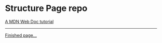 # **Structure Page repo**
[A MDN Web Doc tutorial](https://developer.mozilla.org/en-US/docs/Learn/HTML/Introduction_to_HTML/Structuring_a_page_of_content)
<hr>

[Finished page...](https://chad-powellv1.github.io/structure-page/)

